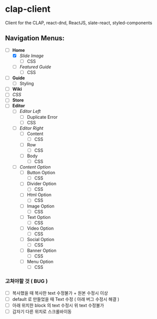 # clap-client

Client for the CLAP, react-dnd, ReactJS, slate-react, styled-components

## Navigation Menus:

- [ ] **Home**
  - [x] _Slide Image_
    - [ ] CSS
  - [ ] _Featured Guide_
    - [ ] CSS
- [ ] **Guide**
  - [ ] Styling
- [ ] **Wiki**
- [ ] _CSS_
- [ ] **Store**
- [ ] **Editor**
  - [ ] _Editor Left_
    - [ ] Duplicate Error
    - [ ] CSS
  - [ ] _Editor Right_
    - [ ] Content
      - [ ] CSS
    - [ ] Row
      - [ ] CSS
    - [ ] Body
      - [ ] CSS
  - [ ] _Content Option_
    - [ ] Button Option
      - [ ] CSS
    - [ ] Divider Option
      - [ ] CSS
    - [ ] Html Option
      - [ ] CSS
    - [ ] Image Option
      - [ ] CSS
    - [ ] Text Option
      - [ ] CSS
    - [ ] Video Option
      - [ ] CSS
    - [ ] Social Option
      - [ ] CSS
    - [ ] Banner Option
      - [ ] CSS
    - [ ] Menu Option
      - [ ] CSS

### 고쳐야할 것 ( BUG )

- [ ] 복사했을 때 복사한 text 수정불가 + 원본 수정시 이상
- [ ] default 로 만들었을 때 Text 수정 ( 아래 버그 수정시 해결 )
- [ ] 아래 위치한 block 의 text 수정시 위 text 수정불가
- [ ] 갑자기 다른 위치로 스크롤바이동
